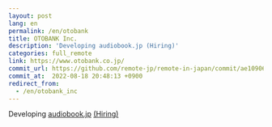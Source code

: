 ```yaml
---
layout: post
lang: en
permalink: /en/otobank
title: OTOBANK Inc.
description: 'Developing audiobook.jp (Hiring)'
categories: full_remote
link: https://www.otobank.co.jp/
commit_url: https://github.com/remote-jp/remote-in-japan/commit/ae1090611296ec0b47e0ae2a9bd61cd04d1875b2
commit_at:  2022-08-18 20:48:13 +0900
redirect_from:
  - /en/otobank_inc
---
```


<p>Developing <a href="https://audiobook.jp/">audiobook.jp</a> <a href="https://open.talentio.com/r/1/c/otobank/homes/1894">(Hiring)</a></p>
